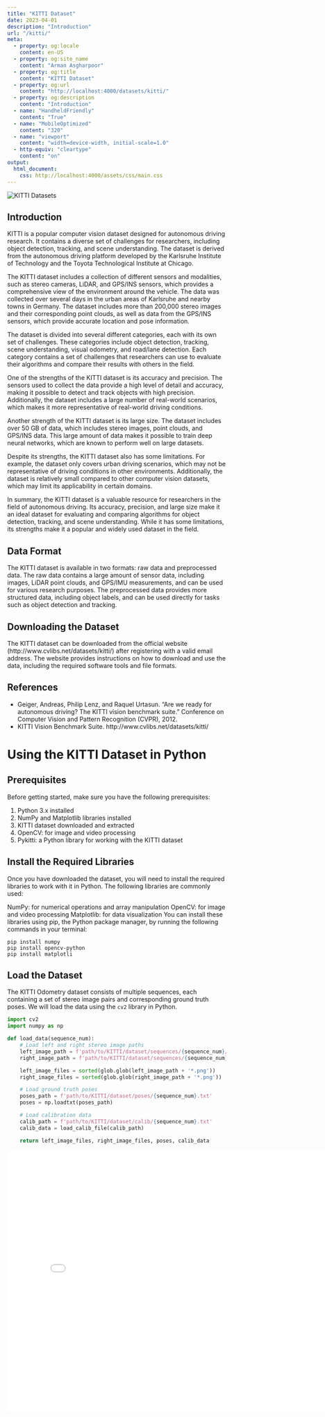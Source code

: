 ```yaml
---
title: "KITTI Dataset"
date: 2023-04-01
description: "Introduction"
url: "/kitti/"
meta:
  - property: og:locale
    content: en-US
  - property: og:site_name
    content: "Arman Asgharpoor"
  - property: og:title
    content: "KITTI Dataset"
  - property: og:url
    content: "http://localhost:4000/datasets/kitti/"
  - property: og:description
    content: "Introduction"
  - name: "HandheldFriendly"
    content: "True"
  - name: "MobileOptimized"
    content: "320"
  - name: "viewport"
    content: "width=device-width, initial-scale=1.0"
  - http-equiv: "cleartype"
    content: "on"
output:
  html_document:
    css: http://localhost:4000/assets/css/main.css
---
```


<p><img src="/images/kitti-cover.png" alt="KITTI Datasets" /></p>
<h2 id="introduction">Introduction</h2>

<p>KITTI is a popular computer vision dataset designed for autonomous driving research. It contains a diverse set of challenges for researchers, including object detection, tracking, and scene understanding. The dataset is derived from the autonomous driving platform developed by the Karlsruhe Institute of Technology and the Toyota Technological Institute at Chicago.</p>

<p>The KITTI dataset includes a collection of different sensors and modalities, such as stereo cameras, LiDAR, and GPS/INS sensors, which provides a comprehensive view of the environment around the vehicle. The data was collected over several days in the urban areas of Karlsruhe and nearby towns in Germany. The dataset includes more than 200,000 stereo images and their corresponding point clouds, as well as data from the GPS/INS sensors, which provide accurate location and pose information.</p>

<p>The dataset is divided into several different categories, each with its own set of challenges. These categories include object detection, tracking, scene understanding, visual odometry, and road/lane detection. Each category contains a set of challenges that researchers can use to evaluate their algorithms and compare their results with others in the field.</p>

<p>One of the strengths of the KITTI dataset is its accuracy and precision. The sensors used to collect the data provide a high level of detail and accuracy, making it possible to detect and track objects with high precision. Additionally, the dataset includes a large number of real-world scenarios, which makes it more representative of real-world driving conditions.</p>

<p>Another strength of the KITTI dataset is its large size. The dataset includes over 50 GB of data, which includes stereo images, point clouds, and GPS/INS data. This large amount of data makes it possible to train deep neural networks, which are known to perform well on large datasets.</p>

<p>Despite its strengths, the KITTI dataset also has some limitations. For example, the dataset only covers urban driving scenarios, which may not be representative of driving conditions in other environments. Additionally, the dataset is relatively small compared to other computer vision datasets, which may limit its applicability in certain domains.</p>

<p>In summary, the KITTI dataset is a valuable resource for researchers in the field of autonomous driving. Its accuracy, precision, and large size make it an ideal dataset for evaluating and comparing algorithms for object detection, tracking, and scene understanding. While it has some limitations, its strengths make it a popular and widely used dataset in the field.</p>

<h2 id="data-format">Data Format</h2>

<p>The KITTI dataset is available in two formats: raw data and preprocessed data. The raw data contains a large amount of sensor data, including images, LiDAR point clouds, and GPS/IMU measurements, and can be used for various research purposes. The preprocessed data provides more structured data, including object labels, and can be used directly for tasks such as object detection and tracking.</p>

<h2 id="downloading-the-dataset">Downloading the Dataset</h2>

<p>The KITTI dataset can be downloaded from the official website (http://www.cvlibs.net/datasets/kitti/) after registering with a valid email address. The website provides instructions on how to download and use the data, including the required software tools and file formats.</p>

<h2 id="references">References</h2>

<ul>
  <li>Geiger, Andreas, Philip Lenz, and Raquel Urtasun. “Are we ready for autonomous driving? The KITTI vision benchmark suite.” Conference on Computer Vision and Pattern Recognition (CVPR), 2012.</li>
  <li>KITTI Vision Benchmark Suite. http://www.cvlibs.net/datasets/kitti/</li>
</ul>

<h1 id="using-the-kitti-dataset-in-python">Using the KITTI Dataset in Python</h1>

<h2 id="prerequisites">Prerequisites</h2>

<p>Before getting started, make sure you have the following prerequisites:</p>
<ol>
<li>Python 3.x installed</li>
<li>NumPy and Matplotlib libraries installed</li>
<li>KITTI dataset downloaded and extracted</li>
<li>OpenCV: for image and video processing</li>
<li>Pykitti: a Python library for working with the KITTI dataset</li>
</ol>

<h2 id="install-the-required-libraries">Install the Required Libraries</h2>
<p>Once you have downloaded the dataset, you will need to install the required libraries to work with it in Python. The following libraries are commonly used:</p>

<p>NumPy: for numerical operations and array manipulation
OpenCV: for image and video processing
Matplotlib: for data visualization
You can install these libraries using pip, the Python package manager, by running the following commands in your terminal:</p>

```shell
pip install numpy
pip install opencv-python
pip install matplotli
```


<h2 id="load-the-dataset">Load the Dataset</h2>
<p>The KITTI Odometry dataset consists of multiple sequences, each containing a set of stereo image pairs and corresponding ground truth poses. We will load the data using the <code class="language-plaintext highlighter-rouge">cv2</code> library in Python.</p>

```python
import cv2
import numpy as np

def load_data(sequence_num):
    # Load left and right stereo image paths
    left_image_path = f'path/to/KITTI/dataset/sequences/{sequence_num}/image_2/'
    right_image_path = f'path/to/KITTI/dataset/sequences/{sequence_num}/image_3/'

    left_image_files = sorted(glob.glob(left_image_path + '*.png'))
    right_image_files = sorted(glob.glob(right_image_path + '*.png'))

    # Load ground truth poses
    poses_path = f'path/to/KITTI/dataset/poses/{sequence_num}.txt'
    poses = np.loadtxt(poses_path)

    # Load calibration data
    calib_path = f'path/to/KITTI/dataset/calib/{sequence_num}.txt'
    calib_data = load_calib_file(calib_path)

    return left_image_files, right_image_files, poses, calib_data
```

<iframe src="/kitti-gt-00.html" width="800" height="600" frameborder="0"></iframe>
